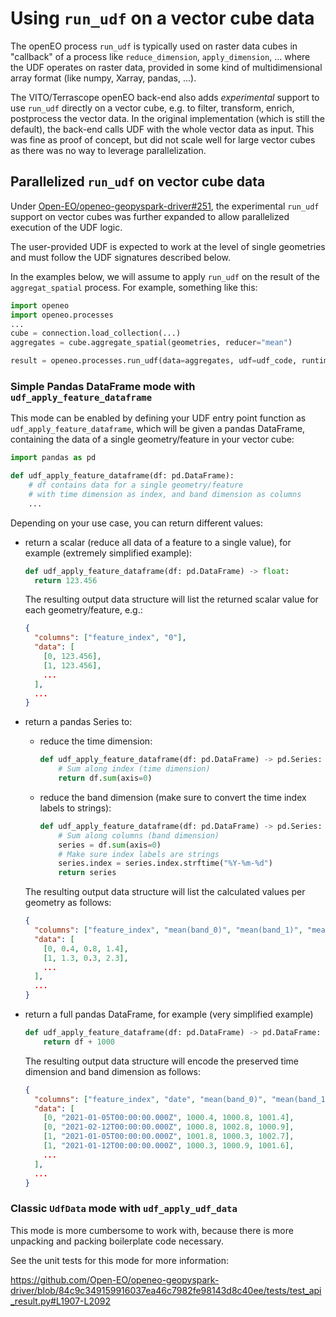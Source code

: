 

# Using `run_udf` on a vector cube data

The openEO process `run_udf` is typically used on raster data cubes
in "callback" of a process like `reduce_dimension`, `apply_dimension`, ...
where the UDF operates on raster data,
provided in some kind of multidimensional array format (like numpy, Xarray, pandas, ...).

The VITO/Terrascope openEO back-end also adds _experimental_ support
to use `run_udf` directly on a vector cube, e.g. to filter,
transform, enrich, postprocess the vector data.
In the original implementation (which is still the default),
the back-end calls UDF with the whole vector data as input.
This was fine as proof of concept, but did not scale well
for large vector cubes as there was no way to leverage parallelization.

## Parallelized `run_udf` on vector cube data

Under [Open-EO/openeo-geopyspark-driver#251](https://github.com/Open-EO/openeo-geopyspark-driver/issues/251),
the experimental `run_udf` support on vector cubes was further expanded
to allow parallelized execution of the UDF logic.

The user-provided UDF is expected to work at the level of single geometries
and must follow the UDF signatures described below.

In the examples below, we will assume to apply `run_udf` on the result
of the `aggregat_spatial` process.
For example, something like this:

```python
import openeo
import openeo.processes
...
cube = connection.load_collection(...)
aggregates = cube.aggregate_spatial(geometries, reducer="mean")

result = openeo.processes.run_udf(data=aggregates, udf=udf_code, runtime="Python")
```

### Simple Pandas DataFrame mode with `udf_apply_feature_dataframe`

This mode can be enabled by defining your UDF entry point function as `udf_apply_feature_dataframe`,
which will be given a pandas DataFrame,
containing the data of a single geometry/feature in your vector cube:

```python
import pandas as pd

def udf_apply_feature_dataframe(df: pd.DataFrame):
    # df contains data for a single geometry/feature
    # with time dimension as index, and band dimension as columns
    ...
```

Depending on your use case, you can return different values:

- return a scalar (reduce all data of a feature to a single value),
  for example (extremely simplified example):

  ```python
  def udf_apply_feature_dataframe(df: pd.DataFrame) -> float:
    return 123.456
  ```

  The resulting output data structure will list the returned
  scalar value for each geometry/feature, e.g.:

  ```json
  {
    "columns": ["feature_index", "0"],
    "data": [
      [0, 123.456],
      [1, 123.456],
      ...
    ],
    ... 
  }
  ```

- return a pandas Series to:
  - reduce the time dimension:

    ```python
    def udf_apply_feature_dataframe(df: pd.DataFrame) -> pd.Series:
        # Sum along index (time dimension)
        return df.sum(axis=0)
    ```
  - reduce the band dimension (make sure to convert the time index labels to strings):

    ```python
    def udf_apply_feature_dataframe(df: pd.DataFrame) -> pd.Series:
        # Sum along columns (band dimension)
        series = df.sum(axis=0)
        # Make sure index labels are strings
        series.index = series.index.strftime("%Y-%m-%d")
        return series
    ```
  
  The resulting output data structure will list the calculated values per geometry
  as follows:  

  ```json
  {
    "columns": ["feature_index", "mean(band_0)", "mean(band_1)", "mean(band_2)"],
    "data": [
      [0, 0.4, 0.8, 1.4],
      [1, 1.3, 0.3, 2.3],
      ...
    ],
    ... 
  }
  ```

- return a full pandas DataFrame, for example (very simplified example)

  ```python
  def udf_apply_feature_dataframe(df: pd.DataFrame) -> pd.DataFrame:
      return df + 1000
  ```
  
  The resulting output data structure will encode the preserved time dimension
  and band dimension as follows:

  ```json
  {
    "columns": ["feature_index", "date", "mean(band_0)", "mean(band_1)", "mean(band_2)"],
    "data": [
      [0, "2021-01-05T00:00:00.000Z", 1000.4, 1000.8, 1001.4],
      [0, "2021-02-12T00:00:00.000Z", 1000.8, 1002.8, 1000.9],
      [1, "2021-01-05T00:00:00.000Z", 1001.8, 1000.3, 1002.7],
      [1, "2021-01-12T00:00:00.000Z", 1000.3, 1000.9, 1001.6],
      ...
    ],
    ... 
  }
  ```


### Classic `UdfData` mode with `udf_apply_udf_data`

This mode is more cumbersome to work with, 
because there is more unpacking and packing boilerplate code
necessary.

See the unit tests for this mode for more information:

https://github.com/Open-EO/openeo-geopyspark-driver/blob/84c9c349159916037ea46c7982fe98143d8c40ee/tests/test_api_result.py#L1907-L2092